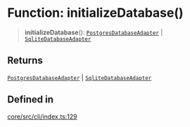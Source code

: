 # Function: initializeDatabase()

> **initializeDatabase**(): [`PostgresDatabaseAdapter`](../classes/PostgresDatabaseAdapter.md) \| [`SqliteDatabaseAdapter`](../classes/SqliteDatabaseAdapter.md)

## Returns

[`PostgresDatabaseAdapter`](../classes/PostgresDatabaseAdapter.md) \| [`SqliteDatabaseAdapter`](../classes/SqliteDatabaseAdapter.md)

## Defined in

[core/src/cli/index.ts:129](https://github.com/ai16z/eliza/blob/c96957e5a5d17e343b499dd4d46ce403856ac5bc/core/src/cli/index.ts#L129)
